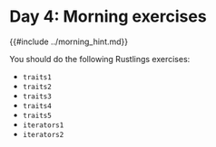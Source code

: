 # Day 4: Morning exercises

{{#include ../morning_hint.md}}

You should do the following Rustlings exercises:

- `traits1`
- `traits2`
- `traits3`
- `traits4`
- `traits5`
- `iterators1`
- `iterators2`
